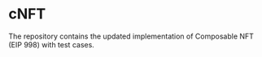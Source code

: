 # cNFT

The repository contains the updated implementation of Composable NFT (EIP 998) with test cases.
